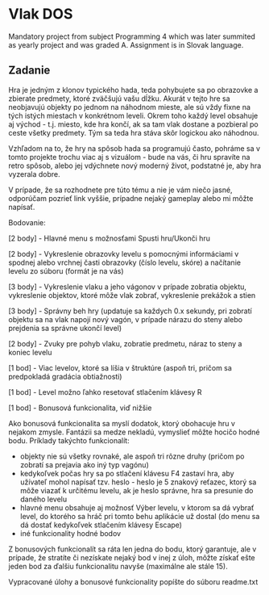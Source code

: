 # Vlak DOS
Mandatory project from subject Programming 4 which was later summited as yearly project and was graded A. Assignment is in Slovak language.

## Zadanie  
Hra je jedným z klonov typického hada, teda pohybujete sa po obrazovke a zbierate predmety, ktoré zväčšujú vašu dĺžku. Akurát v tejto hre sa neobjavujú objekty po jednom na náhodnom mieste, ale sú vždy fixne na tých istých miestach v konkrétnom leveli. Okrem toho každý level obsahuje aj východ - t.j. miesto, kde hra končí, ak sa tam vlak dostane a pozbieral po ceste všetky predmety. Tým sa teda hra stáva skôr logickou ako náhodnou.

Vzhľadom na to, že hry na spôsob hada sa programujú často, pohráme sa v tomto projekte trochu viac aj s vizuálom - bude na vás, či hru spravíte na retro spôsob, alebo jej vdýchnete nový moderný život, podstatné je, aby hra vyzerala dobre.

V prípade, že sa rozhodnete pre túto tému a nie je vám niečo jasné, odporúčam pozrieť link vyššie, prípadne nejaký gameplay alebo mi môžte napísať.

Bodovanie:

[2 body] - Hlavné menu s možnosťami Spusti hru/Ukonči hru

[2 body] - Vykreslenie obrazovky levelu s pomocnými informáciami v spodnej alebo vrchnej časti obrazovky (číslo levelu, skóre) a načítanie levelu zo súboru (formát je na vás)

[3 body] - Vykreslenie vlaku a jeho vágonov v prípade zobratia objektu, vykreslenie objektov, ktoré môže vlak zobrať, vykreslenie prekážok a stien

[3 body] - Správny beh hry (updatuje sa každych 0.x sekundy, pri zobratí objektu sa na vlak napojí nový vagón, v prípade nárazu do steny alebo prejdenia sa správne ukončí level)

[2 body] - Zvuky pre pohyb vlaku, zobratie predmetu, náraz to steny a koniec levelu

[1 bod] - Viac levelov, ktoré sa líšia v štruktúre (aspoň tri, pričom sa predpokladá gradácia obtiažnosti)

[1 bod] - Level možno ľahko resetovať stlačením klávesy R

[1 bod] - Bonusová funkcionalita, viď nižšie

Ako bonusová funkcionalita sa myslí dodatok, ktorý obohacuje hru v nejakom zmysle. Fantázii sa medze nekladú, vymyslieť môžte hocičo hodné bodu. Príklady takýchto funkcionalít:

- objekty nie sú všetky rovnaké, ale aspoň tri rôzne druhy (pričom po zobratí sa prejavia ako iný typ vagónu)
- kedykoľvek počas hry sa po stlačení klávesu F4 zastaví hra, aby užívateľ mohol napísať tzv. heslo - heslo je 5 znakový reťazec, ktorý sa môže viazať k určitému levelu, ak je heslo správne, hra sa presunie do daného levelu
- hlavné menu obsahuje aj možnosť Výber levelu, v ktorom sa dá vybrať level, do ktorého sa hráč pri tomto behu aplikácie už dostal (do menu sa dá dostať kedykoľvek stlačením klávesy Escape)
- iné funkcionality hodné bodov

Z bonusových funkcionalít sa ráta len jedna do bodu, ktorý garantuje, ale v prípade, že stratíte či nezískate nejaký bod v inej z úloh, môžte získať ešte jeden bod za ďalšiu funkcionalitu navyše (maximálne ale stále 15).

Vypracované úlohy a bonusové funkcionality popíšte do súboru readme.txt
